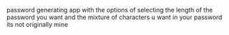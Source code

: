 password generating app with the options of selecting the length of the password you want and the mixture of characters u want in your password
its not originally mine

